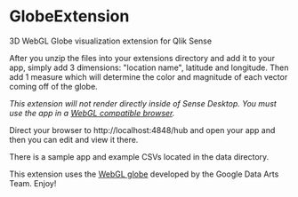 GlobeExtension
===============
3D WebGL Globe visualization extension for Qlik Sense

After you unzip the files into your extensions directory and add it to your app, simply add 3 dimensions: "location name", latitude and longitude. Then add 1 measure which will determine the color and magnitude of each vector coming off of the globe.

*This extension will not render directly inside of Sense Desktop. You must use the app in a [WebGL compatible browser](http://en.wikipedia.org/wiki/WebGL#Desktop_browsers).* 

Direct your browser to http://localhost:4848/hub and open your app and then you can edit and view it there.

There is a sample app and example CSVs located in the data directory.

This extension uses the [WebGL globe](http://www.chromeexperiments.com/globe) developed by the Google Data Arts Team. Enjoy!
